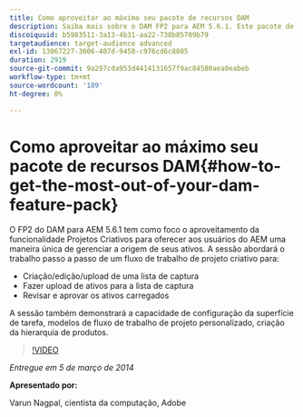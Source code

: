 ```yaml
---
title: Como aproveitar ao máximo seu pacote de recursos DAM
description: Saiba mais sobre o DAM FP2 para AEM 5.6.1. Este pacote de recursos se concentra em aproveitar a funcionalidade Projetos Criativos para oferecer uma maneira exclusiva de gerenciar a origem de ativos. A sessão abrange o trabalho passo a passo de um fluxo de trabalho de projeto criativo para criar, editar e fazer upload de uma lista de captura, e fazer upload de ativos na lista de captura. Ela também aborda a revisão e aprovação dos ativos carregados. Você também aprende a capacidade de configuração da superfície de tarefa, modelos de fluxo de trabalho de projeto personalizado e criação de hierarquia de produto.
discoiquuid: b5983511-3a13-4b31-aa22-738b85709b79
targetaudience: target-audience advanced
exl-id: 13067227-3006-407d-9450-c976cd6c8805
duration: 2919
source-git-commit: 9a297cda953d4414131657f9ac84580aea0eabeb
workflow-type: tm+mt
source-wordcount: '189'
ht-degree: 0%

---
```


# Como aproveitar ao máximo seu pacote de recursos DAM{#how-to-get-the-most-out-of-your-dam-feature-pack}

O FP2 do DAM para AEM 5.6.1 tem como foco o aproveitamento da funcionalidade Projetos Criativos para oferecer aos usuários do AEM uma maneira única de gerenciar a origem de seus ativos. A sessão abordará o trabalho passo a passo de um fluxo de trabalho de projeto criativo para:

* Criação/edição/upload de uma lista de captura
* Fazer upload de ativos para a lista de captura
* Revisar e aprovar os ativos carregados

A sessão também demonstrará a capacidade de configuração da superfície de tarefa, modelos de fluxo de trabalho de projeto personalizado, criação da hierarquia de produtos.

>[!VIDEO](https://video.tv.adobe.com/v/19523/?quality=9)

*Entregue em 5 de março de 2014*

**Apresentado por:**

Varun Nagpal, cientista da computação, Adobe

<!--
[Get back to the Overview](https://helpx.adobe.com/experience-manager/kt/eseminars/gems/aem-index.html)
-->
